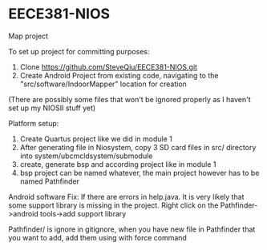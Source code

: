 EECE381-NIOS
============

Map project

To set up project for committing purposes:

1. Clone https://github.com/SteveQiu/EECE381-NIOS.git
2. Create Android Project from existing code, navigating to the "src/software/IndoorMapper" location for creation

(There are possibly some files that won't be ignored properly as I haven't set up my NIOSII stuff yet)

Platform setup:
1. Create Quartus project like we did in module 1
2. After generating file in Niosystem, copy 3 SD card files in src/ directory into system/ubcmcldsystem/submodule
3. create, generate bsp and according project like in module 1
4. bsp project can be named whatever, the main project however has to be named Pathfinder

Android software Fix:
If there are errors in help.java. It is very likely that some support library is missing in the project.
Right click on the Pathfinder->android tools->add support library

Pathfinder/ is ignore in gitignore, when you have new file in Pathfinder that you want to add, add them using with force command
